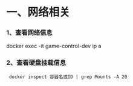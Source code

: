 # 一、网络相关

### 1、查看网络信息

docker exec -it game-control-dev ip a

### 2、查看硬盘挂载信息

```shell
 docker inspect 容器名或ID | grep Mounts -A 20
```

